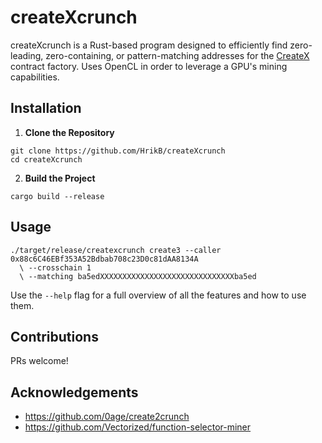 # createXcrunch

createXcrunch is a Rust-based program designed to efficiently find zero-leading, zero-containing, or pattern-matching addresses for the [CreateX](https://github.com/pcaversaccio/createx) contract factory. Uses OpenCL in order to leverage a GPU's mining capabilities.

## Installation

1. **Clone the Repository**
```
git clone https://github.com/HrikB/createXcrunch
cd createXcrunch
```
2. **Build the Project**
```
cargo build --release
```

## Usage
```
./target/release/createxcrunch create3 --caller 0x88c6C46EBf353A52Bdbab708c23D0c81dAA8134A
  \ --crosschain 1
  \ --matching ba5edXXXXXXXXXXXXXXXXXXXXXXXXXXXXXXba5ed
```

Use the `--help` flag for a full overview of all the features and how to use them.

## Contributions
PRs welcome!

## Acknowledgements
- https://github.com/0age/create2crunch
- https://github.com/Vectorized/function-selector-miner
